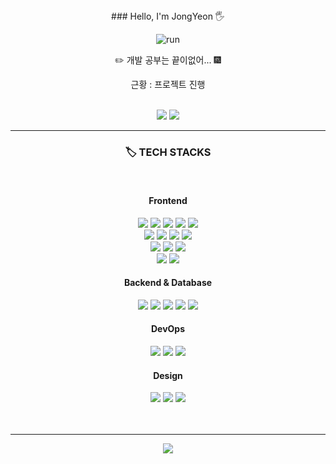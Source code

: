 <div align="center">
### Hello, I'm JongYeon 🖐️
	
![run](https://github.com/user-attachments/assets/9138aad1-41e8-4726-ad2b-32cb28923b12)
<br>
<p>✏️ 개발 공부는 끝이없어... 🎆</p>
<p>근황 : 프로젝트 진행</p>
<br>
<img src="https://img.shields.io/badge/jjon9__yy-E4405F?style=flat&logo=instagram&logoColor=white">
<img src="https://img.shields.io/badge/poot972@gmail.com-EA4335?style=flat&logo=gmail&logoColor=white">
<br>
<hr>
  <h3> 🏷️ TECH STACKS </h3>
  <br>
  <h4>Frontend</h4>
	<img src="https://img.shields.io/badge/HTML5-E34F26?style=flat&logo=html5&logoColor=white">
	<img src="https://img.shields.io/badge/CSS3-1572B6?style=flat&logo=css3&logoColor=white">
	<img src="https://img.shields.io/badge/JavaScript-F7DF1E?style=flat&logo=javascript&logoColor=black">
  <img src="https://img.shields.io/badge/TypeScript-3178C6?style=flat&logo=typescript&logoColor=white">
  <img src="https://img.shields.io/badge/jQuery-0769AD?style=flat&logo=jquery&logoColor=white">
  <br>
	<img src="https://img.shields.io/badge/React-61DAFB?style=flat&logo=react&logoColor=white">
 	 <img src="https://img.shields.io/badge/Next.js-000000?style=flat&logo=next.js&logoColor=white">
 	 <img src="https://img.shields.io/badge/React_Native-61DAFB?style=flat&logo=react&logoColor=white">
	  <img src="https://img.shields.io/badge/Expo-000020?style=flat&logo=expo&logoColor=white">
  <br>
 	 <img src="https://img.shields.io/badge/Recoil-3578E5?style=flat&logo=recoil&logoColor=white">
 	 <img src="https://img.shields.io/badge/Zustand-FFDD40?style=flat&logo=zustand&logoColor=black">
 	 <img src="https://img.shields.io/badge/React_Query-FF4154?style=flat&logo=react-query&logoColor=white">
  <br>
  	<img src="https://img.shields.io/badge/Styled_Components-DB7093?style=flat&logo=styled-components&logoColor=white">
  	<img src="https://img.shields.io/badge/Tailwind_CSS-38B2AC?style=flat&logo=tailwind-css&logoColor=white">
  <br>
  <h4>Backend & Database</h4>
  	<img src="https://img.shields.io/badge/Node.js-339933?style=flat&logo=Node.js&logoColor=white">
	<img src="https://img.shields.io/badge/MongoDB-47A248?style=flat&logo=MongoDB&logoColor=white">
  	<img src="https://img.shields.io/badge/MySQL-4479A1?style=flat&logo=mysql&logoColor=white">
  	<img src="https://img.shields.io/badge/Firebase-FFCA28?style=flat&logo=firebase&logoColor=black">
  	<img src="https://img.shields.io/badge/Supabase-3ECF8E?style=flat&logo=supabase&logoColor=white">
  <br>
  <h4>DevOps</h4>
	<img src="https://img.shields.io/badge/AWS-232F3E?style=flat&logo=amazon-aws&logoColor=white">
 	<img src="https://img.shields.io/badge/Vercel-000000?style=flat&logo=vercel&logoColor=white">
 	<img src="https://img.shields.io/badge/Google_Cloud-4285F4?style=flat&logo=google-cloud&logoColor=white">
  <br>
  <h4>Design</h4>
	<img src="https://img.shields.io/badge/Adobe_Illustrator-FF9A00?style=flat&logo=Adobe-Illustrator&logoColor=white"/>
	<img src="https://img.shields.io/badge/Adobe_Photoshop-31A8FF?style=flat&logo=Adobe-Photoshop&logoColor=white"/>
	<img src="https://img.shields.io/badge/Figma-F24E1E?style=flat&logo=figma&logoColor=white"/>
  <br>
  <br><br> 
  <hr>
<img src="https://github-readme-stats.vercel.app/api/top-langs/?username=kimjy97&layout=compact&theme=dark">
</div>
